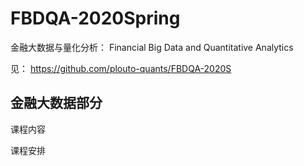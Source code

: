 # FBDQA-2020Spring

金融大数据与量化分析： Financial Big Data and Quantitative Analytics

见：
https://github.com/plouto-quants/FBDQA-2020S 

## 金融大数据部分

课程内容

课程安排


